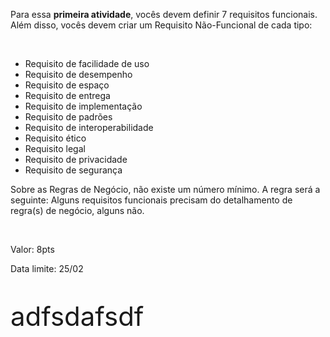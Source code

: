 <p>Para essa <b>primeira atividade</b>, vocês devem definir 7 requisitos funcionais. Além disso, vocês devem criar um Requisito Não-Funcional de cada tipo:</p><br/>
<ul>
  <li>Requisito de facilidade de uso</li>
  <li>Requisito de desempenho</li>
  <li>Requisito de espaço</li>
  <li>Requisito de entrega</li>
  <li>Requisito de implementação</li>
  <li>Requisito de padrões</li>
  <li>Requisito de interoperabilidade</li>
  <li>Requisito ético</li>
  <li>Requisito legal</li>
  <li>Requisito de privacidade</li>
  <li>Requisito de segurança</li>
</ul>
<p>Sobre as Regras de Negócio, não existe um número mínimo. A regra será a seguinte: Alguns requisitos funcionais precisam do detalhamento de regra(s) de negócio, alguns não.</p>
<br/>
<p>Valor: 8pts</p>
<p>Data limite: 25/02</p>

<p style="font-size: 3em">adfsdafsdf</p>
